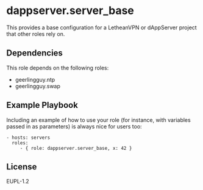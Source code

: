 dappserver.server_base
=========

This provides a base configuration for a LetheanVPN or dAppServer project that other roles rely on.

Dependencies
------------
This role depends on the following roles:

- geerlingguy.ntp
- geerlingguy.swap

Example Playbook
----------------

Including an example of how to use your role (for instance, with variables passed in as parameters) is always nice for users too:

    - hosts: servers
      roles:
         - { role: dappserver.server_base, x: 42 }

License
-------

EUPL-1.2


